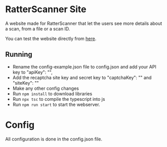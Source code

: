 # RatterScanner Site

A website made for RatterScanner that let the users see more details about a scan, from a file or a scan ID.

You can test the website directly from [here](https://scan.ratterscanner.com/).

## Running

- Rename the config-example.json file to config.json and add your API key to "apiKey": "<apikeyGoHere>",
- Add the recaptcha site key and secret key to  "captchaKey": "<captchaKeyGoHere>" and "siteKey": "<siteKeygoHere>"
- Make any other config changes 
- Run `npm install` to download libraries
- Run `npx tsc` to compile the typescript into js
- Run `npm run start` to start the webserver.

# Config
All configuration is done in the config.json file.
